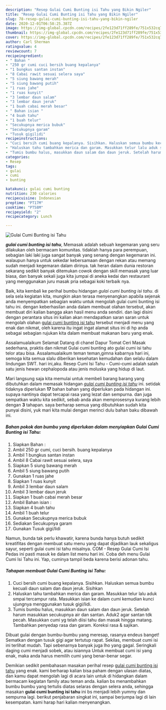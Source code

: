 ```yaml
---
description: "Resep Gulai Cumi Bunting isi Tahu yang Bikin Ngiler"
title: "Resep Gulai Cumi Bunting isi Tahu yang Bikin Ngiler"
slug: 78-resep-gulai-cumi-bunting-isi-tahu-yang-bikin-ngiler
date: 2020-12-01T06:58:25.387Z
image: https://img-global.cpcdn.com/recipes/2fe123d71ff289fe/751x532cq70/gulai-cumi-bunting-isi-tahu-foto-resep-utama.jpg
thumbnail: https://img-global.cpcdn.com/recipes/2fe123d71ff289fe/751x532cq70/gulai-cumi-bunting-isi-tahu-foto-resep-utama.jpg
cover: https://img-global.cpcdn.com/recipes/2fe123d71ff289fe/751x532cq70/gulai-cumi-bunting-isi-tahu-foto-resep-utama.jpg
author: Carl Sherman
ratingvalue: 4
reviewcount: 7
recipeingredient:
- " Bahan "
- "250 gr cumi cuci bersih buang kepalanya"
- "1 bungkus santan instan"
- "8 Cabai rawit sesuai selera saya"
- "5 siung bawang merah"
- "5 siung bawang putih"
- "1 ruas jahe"
- "1 ruas kunyit"
- "3 lembar daun salam"
- "3 lembar daun jeruk"
- "1 buah cabai merah besar"
- " Bahan isian "
- "4 buah tahu"
- "1 buah telur"
- "Secukupnya merica bubuk"
- "Secukupnya garam"
- "Tusuk gigilidi"
recipeinstructions:
- "Cuci bersih cumi buang kepalanya. Sisihkan. Haluskan semua bumbu kecuali daun salam dan daun jeruk. Sisihkan"
- "Haluskan tahu tambahkan merica dan garam. Masukkan telur lalu aduk smpai tercampur rata. Masukkan isian ke dalam cumi kemudian kunci ujungnya menggunakan tusuk gigi/lidi."
- "Tumis bumbu halus, masukkan daun salam dan daun jeruk. Setelah harum masukkan secukupnya air dan santan. Aduk2 agar santan tdk pecah. Masukkan cumi yg telah diisi tahu dan masak hingga matang. Tambahkan penyedap rasa dan garam. Koreksi rasa &amp; sajikan."
categories:
- Resep
tags:
- gulai
- cumi
- bunting

katakunci: gulai cumi bunting 
nutrition: 230 calories
recipecuisine: Indonesian
preptime: "PT17M"
cooktime: "PT58M"
recipeyield: "2"
recipecategory: Lunch

---
```



![Gulai Cumi Bunting isi Tahu](https://img-global.cpcdn.com/recipes/2fe123d71ff289fe/751x532cq70/gulai-cumi-bunting-isi-tahu-foto-resep-utama.jpg)

<b><i>gulai cumi bunting isi tahu</i></b>, Memasak adalah sebuah kegemaran yang seru dilakukan oleh bermacam komunitas. tidaklah hanya para perempuan, sebagian laki laki juga sangat banyak yang senang dengan kegemaran ini. walaupun hanya untuk sekedar kebersamaan dengan rekan atau memang sudah menjadi kegemaran dalam dirinya. tak heran dalam dunia restoran sekarang sedikit banyak ditemukan cowok dengan skill memasak yang luar biasa, dan banyak sekali juga kita jumpai di aneka kedai dan restaurant yang menggunakan juru masak pria sebagai koki terbaik nya.

Baik, kita kembali ke perihal bumbu hidangan <i>gulai cumi bunting isi tahu</i>. di sela sela kegiatan kita, mungkin akan terasa menyenangkan apabila sejenak anda menyempatkan sebagian waktu untuk mengolah gulai cumi bunting isi tahu ini. dengan keberhasilan anda dalam membuat olahan tersebut, akan membuat diri kalian bangga akan hasil menu anda sendiri. dan lagi disini dengan perantara situs ini kalian akan mendapatkan saran saran untuk mengolah olahan <u>gulai cumi bunting isi tahu</u> tersebut menjadi menu yang enak dan nikmat, oleh karena itu ingat ingat alamat situs ini di hp anda sebagai sebagian rujukan kita dalam membuat makanan baru yang enak.

Assalamualaikum Selamat Datang di chanel Dapur Tomat Ceri Masak sederhana, praktis dan nikmat Gulai cumi bunting ato gulai cumi isi tahu telor atau bisa. Assalamualaikum teman teman,gimna kabarnya hari ini, semoga kita semua slalu diberikan kesehatan kemudahan dan selalu dalam lindungan SWT. hari ini,aku. Resep Cumi Isi Tahu - Cumi-cumi adalah salah satu jenis hewan cephalopoda atau jenis moluska yang hidup di laut.


Mari langsung saja kita memulai untuk membeli barang barang yang dibutuhkan dalam memasak hidangan <u><i>gulai cumi bunting isi tahu</i></u> ini. setidak tidaknya diperlukan <b>17</b> bahan bahan yang diperlukan pada hidangan ini. supaya nantinya dapat tercapai rasa yang lezat dan sempurna. dan juga sempatkan waktu kita sedikit, sebab anda akan memprosesnya kurang lebih dengan <b>3</b> tahapan. saya berharap semua yang dibutuhkan sudah kita punyai disini, yuk mari kita mulai dengan merinci dulu bahan baku dibawah ini.

<!--inarticleads1-->

##### Bahan pokok dan bumbu yang diperlukan dalam menyiapkan Gulai Cumi Bunting isi Tahu:

1. Siapkan  Bahan :
1. Ambil 250 gr cumi, cuci bersih. buang kepalanya
1. Ambil 1 bungkus santan instan
1. Ambil 8 Cabai rawit sesuai selera, saya
1. Siapkan 5 siung bawang merah
1. Ambil 5 siung bawang putih
1. Gunakan 1 ruas jahe
1. Siapkan 1 ruas kunyit
1. Ambil 3 lembar daun salam
1. Ambil 3 lembar daun jeruk
1. Siapkan 1 buah cabai merah besar
1. Ambil  Bahan isian :
1. Siapkan 4 buah tahu
1. Ambil 1 buah telur
1. Gunakan Secukupnya merica bubuk
1. Sediakan Secukupnya garam
1. Gunakan Tusuk gigi/lidi


Namun, bunda tak perlu khawatir, karena bunda hanya butuh sedikit kreatifitas dengan membuat satu menu yang dapat dijadikan lauk sekaligus sayur, seperti gulai cumi isi tahu misalnya. COM - Resep Gulai Cumi Isi Pedas ini pasti masuk ke dalam list menu hari ini. Coba deh menu Gulai Cumi Isi Tahu ini. Yap, cuminya tampil beda karena berisi adonan tahu. 

<!--inarticleads2-->

##### Tahapan membuat Gulai Cumi Bunting isi Tahu:

1. Cuci bersih cumi buang kepalanya. Sisihkan. Haluskan semua bumbu kecuali daun salam dan daun jeruk. Sisihkan
1. Haluskan tahu tambahkan merica dan garam. Masukkan telur lalu aduk smpai tercampur rata. Masukkan isian ke dalam cumi kemudian kunci ujungnya menggunakan tusuk gigi/lidi.
1. Tumis bumbu halus, masukkan daun salam dan daun jeruk. Setelah harum masukkan secukupnya air dan santan. Aduk2 agar santan tdk pecah. Masukkan cumi yg telah diisi tahu dan masak hingga matang. Tambahkan penyedap rasa dan garam. Koreksi rasa &amp; sajikan.


Dibuat gulai dengan bumbu-bumbu yang meresap, rasanya endeus banget! Sematkan dengan tusuk gigi agar tertutup rapat. Sekilas, membuat cumi isi ini terlihat mudah. Tapi sebenarnya banyak juga lho yang gagal. Seringkali daging cumi menjadi sobek, atau isiannya Untuk membuat cumi isi yang enak, maka anda harus memilih cumi yang benar-benar segar. 

Demikian sedikit pembahasan masakan perihal resep <u>gulai cumi bunting isi tahu</u> yang enak. kami berharap kalian bisa paham dengan ulasan diatas, dan kamu dapat mengolah lagi di acara lain untuk di hidangkan dalam bermacam kegiatan family atau teman anda. kalian bs menambahkan bumbu bumbu yang tertulis diatas selaras dengan selera anda, sehingga masakan <b>gulai cumi bunting isi tahu</b> ini bs menjadi lebih yummy dan sempurna lagi. berikut penjabaran singkat ini, sampai berjumpa lagi di lain kesempatan. kami harap hari kalian menyenangkan.

